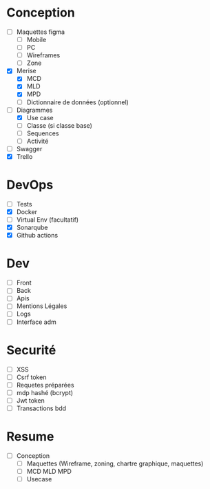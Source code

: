 # Conception
* [ ] Maquettes figma
    - [ ] Mobile
    - [ ] PC
    - [ ] Wireframes
    - [ ] Zone
* [x] Merise
    - [x] MCD
    - [x] MLD
    - [x] MPD
    - [ ] Dictionnaire de données (optionnel)
* [ ] Diagrammes
    - [x] Use case
    - [ ] Classe (si classe base)
    - [ ] Sequences
    - [ ] Activité
* [ ] Swagger
* [x] Trello

# DevOps
* [ ] Tests
* [x] Docker
* [ ] Virtual Env (facultatif)
* [x] Sonarqube
* [x] Github actions

# Dev 
* [ ] Front 
* [ ] Back
* [ ] Apis
* [ ] Mentions Légales
* [ ] Logs
* [ ] Interface adm

# Securité
* [ ] XSS
* [ ] Csrf token
* [ ] Requetes préparées
* [ ] mdp hashé (bcrypt)
* [ ] Jwt token
* [ ] Transactions bdd

# Resume
* [ ] Conception
    - [ ] Maquettes (Wireframe, zoning, chartre graphique, maquettes)
    - [ ] MCD MLD MPD
    - [ ] Usecase 
